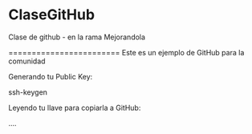 # ClaseGitHub
Clase de github  - en la rama Mejorandola


========================
Este es un ejemplo de GitHub para la comunidad



Generando tu Public Key:

ssh-keygen

Leyendo tu llave para copiarla a GitHub:


....






